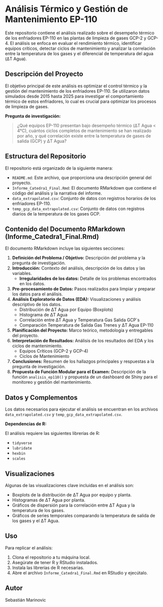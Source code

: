 # Análisis Térmico y Gestión de Mantenimiento EP-110

Este repositorio contiene el análisis realizado sobre el desempeño térmico de los enfriadores EP-110 en las plantas de limpieza de gases GCP-2 y GCP-4. El análisis se enfoca en evaluar el rendimiento térmico, identificar equipos críticos, detectar ciclos de mantenimiento y analizar la correlación entre la temperatura de los gases y el diferencial de temperatura del agua (ΔT Agua).

## Descripción del Proyecto

El objetivo principal de este análisis es optimizar el control térmico y la gestión del mantenimiento de los enfriadores EP-110. Se utilizaron datos simulados desde 2015 hasta 2025 para investigar el comportamiento térmico de estos enfriadores, lo cual es crucial para optimizar los procesos de limpieza de gases.

**Pregunta de investigación:**

> ¿Qué equipos EP-110 presentan bajo desempeño térmico (ΔT Agua < 4°C), cuántos ciclos completos de mantenimiento se han realizado por año, y qué correlación existe entre la temperatura de gases de salida (GCP) y ΔT Agua?

## Estructura del Repositorio

El repositorio está organizado de la siguiente manera:

* `README.md`: Este archivo, que proporciona una descripción general del proyecto.
* `Informe_Catedra1_Final.Rmd`: El documento RMarkdown que contiene el código del análisis y la narrativa del informe.
* `data_extrapolated.csv`: Conjunto de datos con registros horarios de los enfriadores EP-110.
* `temp_gcp_data_extrapolated.csv`: Conjunto de datos con registros diarios de la temperatura de los gases GCP.

## Contenido del Documento RMarkdown (Informe\_Catedra1\_Final.Rmd)

El documento RMarkdown incluye las siguientes secciones:

1.  **Definición del Problema / Objetivo:** Descripción del problema y la pregunta de investigación.
2.  **Introducción:** Contexto del análisis, descripción de los datos y las variables.
    * **Irregularidades de los datos:** Detalle de los problemas encontrados en los datos.
3.  **Pre-procesamiento de Datos:** Pasos realizados para limpiar y preparar los datos para el análisis.
4.  **Análisis Exploratorio de Datos (EDA):** Visualizaciones y análisis descriptivo de los datos.
    * Distribución de ΔT Agua por Equipo (Boxplots)
    * Histograma de ΔT Agua
    * Correlación entre ΔT Agua y Temperatura Gas Salida GCP´s
    * Comparación Temperatura de Salida Gas Trenes y ΔT Agua EP-110
5.  **Planificación del Proyecto:** Marco teórico, metodología y entregables del proyecto.
6.  **Interpretación de Resultados:** Análisis de los resultados del EDA y los ciclos de mantenimiento.
    * Equipos Críticos (GCP-2 y GCP-4)
    * Ciclos de Mantenimiento
7.  **Conclusiones:** Resumen de los hallazgos principales y respuestas a la pregunta de investigación.
8.  **Propuesta de Función Modular para el Examen:** Descripción de la función `analisis_ep110()` y propuesta de un dashboard de Shiny para el monitoreo y gestión del mantenimiento.

## Datos y Complementos

Los datos necesarios para ejecutar el análisis se encuentran en los archivos `data_extrapolated.csv` y `temp_gcp_data_extrapolated.csv`.

**Dependencias de R:**

El análisis requiere las siguientes librerías de R:

* `tidyverse`
* `lubridate`
* `hexbin`
* `scales`

## Visualizaciones

Algunas de las visualizaciones clave incluidas en el análisis son:

* Boxplots de la distribución de ΔT Agua por equipo y planta.
* Histogramas de ΔT Agua por planta.
* Gráficos de dispersión para la correlación entre ΔT Agua y la temperatura de los gases.
* Gráficos de series temporales comparando la temperatura de salida de los gases y el ΔT Agua.

## Uso

Para replicar el análisis:

1.  Clona el repositorio a tu máquina local.
2.  Asegúrate de tener R y RStudio instalados.
3.  Instala las librerías de R necesarias.
4.  Abre el archivo `Informe_Catedra1_Final.Rmd` en RStudio y ejecútalo.

## Autor

Sebastián Marinovic
